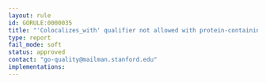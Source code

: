 ```yaml
---
layout: rule
id: GORULE:0000035
title: "'Colocalizes_with' qualifier not allowed with protein-containing complex (GO:0032991)' and children."
type: report
fail_mode: soft
status: approved
contact: "go-quality@mailman.stanford.edu"
implementations:
---
```


